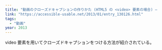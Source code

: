 ```yaml
---
title: "動画のクローズドキャプションの作りかた (HTML5 の <video> 要素の場合) — Accessible & Usable"
link: "https://accessible-usable.net/2013/01/entry_130126.html"
tags:
  - "動画"
year: 2013
---
```


video 要素を用いてクローズドキャプションをつける方法が紹介されている。
